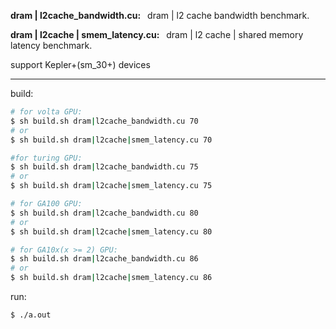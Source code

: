 **dram | l2cache_bandwidth.cu:**
&ensp;dram | l2 cache bandwidth benchmark.

**dram | l2cache | smem_latency.cu:**
&ensp;dram | l2 cache | shared memory latency benchmark.

support Kepler+(sm_30+) devices

---

build:

```bash
# for volta GPU:
$ sh build.sh dram|l2cache_bandwidth.cu 70
# or
$ sh build.sh dram|l2cache|smem_latency.cu 70

#for turing GPU:
$ sh build.sh dram|l2cache_bandwidth.cu 75
# or
$ sh build.sh dram|l2cache|smem_latency.cu 75

# for GA100 GPU:
$ sh build.sh dram|l2cache_bandwidth.cu 80
# or
$ sh build.sh dram|l2cache|smem_latency.cu 80

# for GA10x(x >= 2) GPU:
$ sh build.sh dram|l2cache_bandwidth.cu 86
# or
$ sh build.sh dram|l2cache|smem_latency.cu 86

```

run:

```bash
$ ./a.out
```
